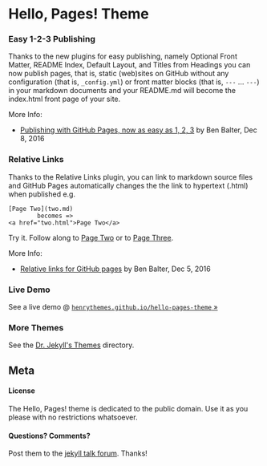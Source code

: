 # Hello, Pages! Theme


### Easy 1-2-3 Publishing

Thanks to the new plugins for easy publishing, namely 
Optional Front Matter, 
README Index, 
Default Layout, and 
Titles from Headings
you can now publish pages, that is, static (web)sites
on GitHub without any configuration (that is, `_config.yml`) or
front matter blocks (that is, `---` ... `---`) in your markdown documents
and your README.md will become the index.html front page of your site.

More Info:

- [Publishing with GitHub Pages, now as easy as 1, 2, 3](https://github.com/blog/2289-publishing-with-github-pages-now-as-easy-as-1-2-3) by Ben Balter, Dec 8, 2016

### Relative Links

Thanks to the Relative Links plugin, you can link to markdown source files
and GitHub Pages automatically changes the the link to hypertext (.html) when published e.g.


```
[Page Two](two.md)  
        becomes =>
<a href="two.html">Page Two</a>
```

Try it. Follow along to [Page Two](two.md) or to [Page Three](three.md).

More Info:

- [Relative links for GitHub pages](https://github.com/blog/2290-relative-links-for-github-pages) by Ben Balter, Dec 5, 2016



### Live Demo

See a live demo @ [`henrythemes.github.io/hello-pages-theme` »](https://henrythemes.github.io/hello-pages-theme)



### More Themes

See the [Dr. Jekyll's Themes](https://drjekyllthemes.github.io) directory.


## Meta

#### License

The Hello, Pages! theme is dedicated to the public domain.
Use it as you please with no restrictions whatsoever.

#### Questions? Comments?

Post them to the [jekyll talk forum](http://talk.jekyllrb.com). Thanks!

